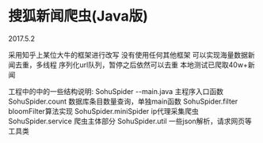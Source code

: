 # 搜狐新闻爬虫(Java版)

2017.5.2

采用知乎上某位大牛的框架进行改写
没有使用任何其他框架
可以实现海量数据新闻去重，多线程
序列化url队列，暂停之后依然可以去重
本地测试已爬取40w+新闻

工程中的中的一些结构说明:
    SohuSpider
	    --main.java  主程序入口函数
	SohuSpider.count  数据库条目数量查询，单独main函数
	SohuSpider.filter  bloomFilter算法实现
	SohuSpider.miniSpider ip代理采集爬虫
	SohuSpider.service 爬虫主体部分
	SohuSpider.util   一些json解析，请求网页等工具类
